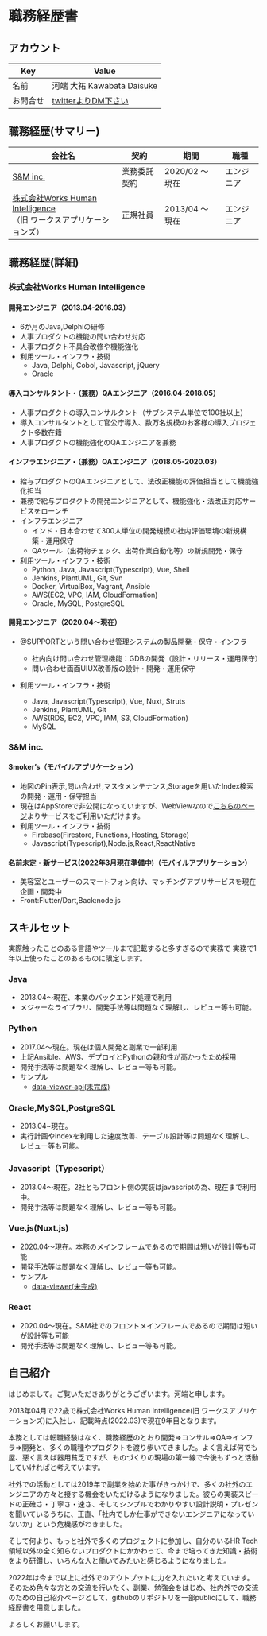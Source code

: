 # 職務経歴書
## アカウント  

|  Key  |  Value  |
| ---- | ---- |
|  名前  |  河端 大祐 Kawabata Daisuke  |
|  お問合せ  |  [twitterよりDM下さい](https://twitter.com/dai82work)  |

## 職務経歴(サマリー)

|  会社名  |  契約  |  期間  | 職種 |
| ---- | ---- | ---- | ---- |
|  [S&M inc.](https://www.sandm-inco.com/home)  | 業務委託契約 |  2020/02 〜 現在  | エンジニア |
|  [株式会社Works Human Intelligence](https://www.works-hi.co.jp/)<br>（旧 ワークスアプリケーションズ）  | 正規社員 |  2013/04 〜 現在 | エンジニア |


## 職務経歴(詳細)

### 株式会社Works Human Intelligence

#### 開発エンジニア（2013.04-2016.03）

* 6か月のJava,Delphiの研修
* 人事プロダクトの機能の問い合わせ対応
* 人事プロダクト不具合改修や機能強化
* 利用ツール・インフラ・技術
  - Java, Delphi, Cobol, Javascript, jQuery
  - Oracle

#### 導入コンサルタント・（兼務）QAエンジニア（2016.04-2018.05）

* 人事プロダクトの導入コンサルタント（サブシステム単位で100社以上）
* 導入コンサルタントとして官公庁導入、数万名規模のお客様の導入プロジェクト多数在籍
* 人事プロダクトの機能強化のQAエンジニアを兼務

#### インフラエンジニア・（兼務）QAエンジニア（2018.05-2020.03）

* 給与プロダクトのQAエンジニアとして、法改正機能の評価担当として機能強化担当
* 兼務で給与プロダクトの開発エンジニアとして、機能強化・法改正対応サービスをローンチ
* インフラエンジニア
  - インド・日本合わせて300人単位の開発規模の社内評価環境の新規構築・運用保守
  - QAツール（出荷物チェック、出荷作業自動化等）の新規開発・保守
* 利用ツール・インフラ・技術
  - Python, Java, Javascript(Typescript), Vue, Shell
  - Jenkins, PlantUML, Git, Svn
  - Docker, VirtualBox, Vagrant, Ansible
  - AWS(EC2, VPC, IAM, CloudFormation)
  - Oracle, MySQL, PostgreSQL

#### 開発エンジニア（2020.04～現在）

* @SUPPORTという問い合わせ管理システムの製品開発・保守・インフラ
  - 社内向け問い合わせ管理機能：GDBの開発（設計・リリース・運用保守）
  - 問い合わせ画面UIUX改善版の設計・開発・運用保守

* 利用ツール・インフラ・技術
  - Java, Javascript(Typescript), Vue, Nuxt, Struts
  - Jenkins, PlantUML, Git
  - AWS(RDS, EC2, VPC, IAM, S3, CloudFormation)
  - MySQL

### S&M inc.

#### Smoker’s（モバイルアプリケーション）

* 地図のPin表示,問い合わせ,マスタメンテナンス,Storageを用いたIndex検索の開発・運用・保守担当
* 現在はAppStoreで非公開になっていますが、WebViewなので[こちらのページ](https://smokers-web.web.app/home)よりサービスをご利用いただけます。
* 利用ツール・インフラ・技術
  - Firebase(Firestore, Functions, Hosting, Storage)
  - Javascript(Typescript),Node.js,React,ReactNative

#### 名前未定・新サービス(2022年3月現在準備中)（モバイルアプリケーション）

* 美容室とユーザーのスマートフォン向け、マッチングアプリサービスを現在企画・開発中
* Front:Flutter/Dart,Back:node.js

## スキルセット

実際触ったことのある言語やツールまで記載すると多すぎるので実務で
実務で1年以上使ったことのあるものに限定します。

### Java
* 2013.04〜現在、本業のバックエンド処理で利用
* メジャーなライブラリ、開発手法等は問題なく理解し、レビュー等も可能。

### Python
* 2017.04〜現在。現在は個人開発と副業で一部利用
* 上記Ansible、AWS、デプロイとPythonの親和性が高かったため採用
* 開発手法等は問題なく理解し、レビュー等も可能。
* サンプル 
  - [data-viewer-api(未完成)](https://github.com/dai82/data-viewer-api)

### Oracle,MySQL,PostgreSQL
* 2013.04~現在。
* 実行計画やindexを利用した速度改善、テーブル設計等は問題なく理解し、レビュー等も可能。

### Javascript（Typescript）
* 2013.04〜現在。2社ともフロント側の実装はjavascriptの為、現在まで利用中。
* 開発手法等は問題なく理解し、レビュー等も可能。

### Vue.js(Nuxt.js)
* 2020.04〜現在。本務のメインフレームであるので期間は短いが設計等も可能
* 開発手法等は問題なく理解し、レビュー等も可能。
* サンプル 
  - [data-viewer(未完成)](https://github.com/dai82/data-viewer)

### React
* 2020.04〜現在。S&M社でのフロントメインフレームであるので期間は短いが設計等も可能
* 開発手法等は問題なく理解し、レビュー等も可能。


## 自己紹介

はじめまして。ご覧いただきありがとうございます。河端と申します。

2013年04月で22歳で株式会社Works Human Intelligence(旧 ワークスアプリケーションズ)に入社し、記載時点(2022.03)で現在9年目となります。

本務としては転職経験はなく、職務経歴のとおり開発⇒コンサル⇒QA⇒インフラ⇒開発と、多くの職種やプロダクトを渡り歩いてきました。よく言えば何でも屋、悪く言えば器用貧乏ですが、ものづくりの現場の第一線で今後もずっと活動していければと考えています。

社外での活動としては2019年で副業を始めた事がきっかけで、多くの社外のエンジニアの方々と接する機会をいただけるようになりました。彼らの実装スピードの正確さ・丁寧さ・速さ、そしてシンプルでわかりやすい設計説明・プレゼンを聞いているうちに、正直、「社内でしか仕事ができないエンジニアになっていないか」という危機感がわきました。

そして何より、もっと社外で多くのプロジェクトに参加し、自分のいるHR Tech領域以外の全く知らないプロダクトにかかわって、今まで培ってきた知識・技術をより研鑽し、いろんな人と働いてみたいと感じるようになりました。

2022年は今まで以上に社外でのアウトプットに力を入れたいと考えています。そのため色々な方との交流を行いたく、副業、勉強会をはじめ、社内外での交流のための自己紹介ページとして、githubのリポジトリを一部publicにして、職務経歴書を用意しました。

よろしくお願いします。


